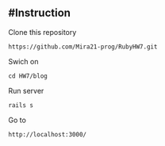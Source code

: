 #Instruction
-
Clone this repository
```
https://github.com/Mira21-prog/RubyHW7.git
```
Swich on
```
cd HW7/blog
```
Run server
```
rails s
```
Go to
```
http://localhost:3000/
```